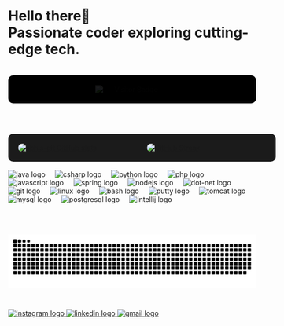 <h1 align="left">Hello there👋<br>Passionate coder exploring cutting-edge tech.</h1>

<br>
<div align="center" >
<div style="display: flex; justify-content: center; align-items: center; background-color: #000000; padding: 20px; border-radius: 10px;">
  <img src="https://api.visitorbadge.io/api/visitors?path=abhis-git&countColor=%23000000" alt="Visitor Badge" style="width: 150px; height: auto; filter: brightness(0.1);">
</div>

</div>

<br><br>

<div style="display: flex; justify-content: center; align-items: center; background-color: #1b1b1b; padding: 20px; border-radius: 10px; gap: 20px; width: 100%; max-width: 900px; margin: auto;">
  <a href="https://github.com/anuraghazra/github-readme-stats" style="flex: 1; max-width: 400px;">
    <img src="https://github-readme-stats.vercel.app/api?username=abhis-git&show_icons=true&theme=midnight-purple&hide_border=true" 
         alt="abhis-git GitHub stats" 
         style="width: 100%; height: auto; border-radius: 10px;">
  </a>
  <a href="https://git.io/streak-stats" style="flex: 1; max-width: 400px;">
    <img src="https://streak-stats.demolab.com/?user=abhis-git&theme=midnight-purple&hide_border=true" 
         alt="GitHub Streak" 
         style="width: 100%; height: auto; border-radius: 10px;">
  </a>
</div>




<br>
<div align="left">
  <img src="https://cdn.jsdelivr.net/gh/devicons/devicon/icons/java/java-original.svg" height="40" alt="java logo"  />
  <img width="12" />
  <img src="https://cdn.jsdelivr.net/gh/devicons/devicon/icons/csharp/csharp-original.svg" height="40" alt="csharp logo"  />
  <img width="12" />
  <img src="https://cdn.jsdelivr.net/gh/devicons/devicon/icons/python/python-original.svg" height="40" alt="python logo"  />
  <img width="12" />
  <img src="https://cdn.jsdelivr.net/gh/devicons/devicon/icons/php/php-original.svg" height="40" alt="php logo"  />
  <img width="12" />

  <img src="https://cdn.jsdelivr.net/gh/devicons/devicon/icons/javascript/javascript-original.svg" height="40" alt="javascript logo"  />
  <img width="12" />
  <img src="https://cdn.jsdelivr.net/gh/devicons/devicon/icons/spring/spring-original.svg" height="40" alt="spring logo"  />
  <img width="12" />
  <img src="https://cdn.jsdelivr.net/gh/devicons/devicon/icons/nodejs/nodejs-original.svg" height="40" alt="nodejs logo"  />
  <img width="12" />
  <img src="https://cdn.jsdelivr.net/gh/devicons/devicon/icons/dot-net/dot-net-original.svg" height="40" alt="dot-net logo"  />
  <img width="12" />
  <img src="https://cdn.jsdelivr.net/gh/devicons/devicon/icons/git/git-original.svg" height="40" alt="git logo"  />
  <img width="12" />
  <img src="https://cdn.jsdelivr.net/gh/devicons/devicon/icons/linux/linux-original.svg" height="40" alt="linux logo"  />
  <img width="12" />
  <img src="https://cdn.jsdelivr.net/gh/devicons/devicon/icons/bash/bash-original.svg" height="40" alt="bash logo"  />
  <img width="12" />
  <img src="https://cdn.jsdelivr.net/gh/devicons/devicon/icons/putty/putty-original.svg" height="40" alt="putty logo"  />
  <img width="12" />
  <img src="https://cdn.jsdelivr.net/gh/devicons/devicon/icons/tomcat/tomcat-original.svg" height="40" alt="tomcat logo"  />
  <img width="12" />
  <img src="https://cdn.jsdelivr.net/gh/devicons/devicon/icons/mysql/mysql-original.svg" height="40" alt="mysql logo"  />
  <img width="12" />
  <img src="https://cdn.jsdelivr.net/gh/devicons/devicon/icons/postgresql/postgresql-original.svg" height="40" alt="postgresql logo"  />
  <img width="12" />
  <img src="https://cdn.jsdelivr.net/gh/devicons/devicon/icons/intellij/intellij-original.svg" height="40" alt="intellij logo"  />
</div>

###

<br>

###

<img src="https://raw.githubusercontent.com/Platane/snk/output/github-contribution-grid-snake.svg" alt="Snake Animation">
 
###
<br>

<div align="centre">
  <a href="https://www.instagram.com/abhishekgund03/">
    <img src="https://img.shields.io/static/v1?message=Instagram&logo=instagram&label=&color=E4405F&logoColor=white&labelColor=&style=for-the-badge" height="35" alt="instagram logo"  />
  </a>
  <a href="https://in.linkedin.com/in/abhishek-gund">
    <img src="https://img.shields.io/static/v1?message=LinkedIn&logo=linkedin&label=&color=0077B5&logoColor=white&labelColor=&style=for-the-badge" height="35" alt="linkedin logo"  />
  </a>
  <a href="mailto:abhishekgund001@gmail.com">
    <img src="https://img.shields.io/static/v1?message=Gmail&logo=gmail&label=&color=D14836&logoColor=white&labelColor=&style=for-the-badge" height="35" alt="gmail logo"  />
  </a>
</div>

###
